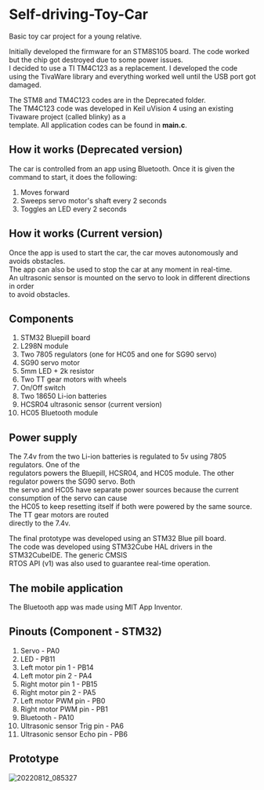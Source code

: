 # Self-driving-Toy-Car

Basic toy car project for a young relative.  

Initially developed the firmware for an STM8S105 board. The code worked but the chip got destroyed due to some power issues.  
I decided to use a TI TM4C123 as a replacement. I developed the code using the TivaWare library and everything worked well 
until the USB port got damaged.

The STM8 and TM4C123 codes are in the Deprecated folder.  
The TM4C123 code was developed in Keil uVision 4 using an existing Tivaware project (called blinky) as a  
template. All application codes can be found in **main.c**.  

## How it works (Deprecated version)  
The car is controlled from an app using Bluetooth. Once it is given the command to start, it does the following:  
1. Moves forward  
2. Sweeps servo motor's shaft every 2 seconds  
3. Toggles an LED every 2 seconds  

## How it works (Current version)  
Once the app is used to start the car, the car moves autonomously and avoids obstacles.  
The app can also be used to stop the car at any moment in real-time.  
An ultrasonic sensor is mounted on the servo to look in different directions in order  
to avoid obstacles.  

## Components  
1. STM32 Bluepill board  
2. L298N module  
3. Two 7805 regulators (one for HC05 and one for SG90 servo)  
4. SG90 servo motor  
5. 5mm LED + 2k resistor
6. Two TT gear motors with wheels   
7. On/Off switch  
8. Two 18650 Li-ion batteries  
9. HCSR04 ultrasonic sensor (current version)  
10. HC05 Bluetooth module  

## Power supply  
The 7.4v from the two Li-ion batteries is regulated to 5v using 7805 regulators. One of the  
regulators powers the Bluepill, HCSR04, and HC05 module. The other regulator powers the SG90 servo. Both   
the servo and HC05 have separate power sources because the current consumption of the servo can cause  
the HC05 to keep resetting itself if both were powered by the same source.  The TT gear motors are routed  
directly to the 7.4v.  

The final prototype was developed using an STM32 Blue pill board.  
The code was developed using STM32Cube HAL drivers in the STM32CubeIDE. The generic CMSIS  
RTOS API (v1) was also used to guarantee real-time operation.  

## The mobile application   
The Bluetooth app was made using MIT App Inventor.  

## Pinouts (Component - STM32)  
1. Servo - PA0    
2. LED - PB11   
3. Left motor pin 1 - PB14       
4. Left motor pin 2 - PA4     
5. Right motor pin 1 - PB15      
6. Right motor pin 2 - PA5    
7. Left motor PWM pin - PB0    
8. Right motor PWM pin - PB1    
9. Bluetooth - PA10    
10. Ultrasonic sensor Trig pin - PA6   
11. Ultrasonic sensor Echo pin - PB6    

## Prototype  
![20220812_085327](https://user-images.githubusercontent.com/46250887/192157650-8e8e15c8-9b4d-48ea-b3fd-8a9b424abe4f.jpg)



